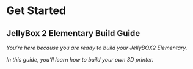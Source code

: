 # Get Started

## JellyBox 2 Elementary Build Guide

_You’re here because you are ready to build your JellyBOX2 Elementary._

_In this guide, you’ll learn how to build your own 3D printer._

<span></span>
